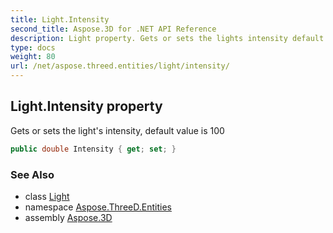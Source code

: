 ```yaml
---
title: Light.Intensity
second_title: Aspose.3D for .NET API Reference
description: Light property. Gets or sets the lights intensity default value is 100
type: docs
weight: 80
url: /net/aspose.threed.entities/light/intensity/
---
```

## Light.Intensity property

Gets or sets the light's intensity, default value is 100

```csharp
public double Intensity { get; set; }
```

### See Also

* class [Light](../)
* namespace [Aspose.ThreeD.Entities](../../light/)
* assembly [Aspose.3D](../../../)


